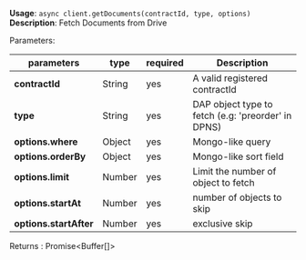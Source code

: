 **Usage**: `async client.getDocuments(contractId, type, options)`
**Description**: Fetch Documents from Drive

Parameters:

| parameters             | type               | required       | Description                                                                                             |
|------------------------|--------------------|----------------| ------------------------------------------------------------------------------------------------ |
| **contractId**         | String             | yes            | A valid registered contractId |
| **type**               | String             | yes            | DAP object type to fetch (e.g: 'preorder' in DPNS)    |
| **options.where**      | Object             | yes            | Mongo-like query |
| **options.orderBy**    | Object             | yes            | Mongo-like sort field |
| **options.limit**      | Number             | yes            | Limit the number of object to fetch |
| **options.startAt**    | Number             | yes            | number of objects to skip |
| **options.startAfter** | Number             | yes            | exclusive skip |

Returns : Promise<Buffer[]>

